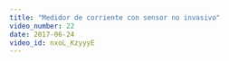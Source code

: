```yaml
---
title: "Medidor de corriente con sensor no invasivo"
video_number: 22
date: 2017-06-24
video_id: nxoL_KzyyyE
---
```

